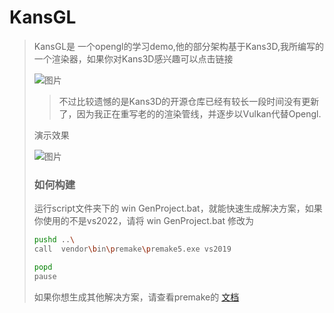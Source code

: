 # KansGL

> KansGL是 一个opengl的学习demo,他的部分架构基于Kans3D,我所编写的一个渲染器，如果你对Kans3D感兴趣可以点击链接
>
> <img src="https://kanzakishigure.github.io/picx-images-hosting/kansGL/图片.44gchzkzry68.39larfu603.webp" alt="图片" />
>
> > 不过比较遗憾的是Kans3D的开源仓库已经有较长一段时间没有更新了，因为我正在重写老的的渲染管线，并逐步以Vulkan代替Opengl.
>
> 演示效果
>
> ![图片](https://cdn.staticaly.com/gh/KanShigure/image_repository@main/20221219/图片.44gchzkzry68.webp)
>
> ### 如何构建
>
> 运行script文件夹下的 win GenProject.bat，就能快速生成解决方案，如果你使用的不是vs2022，请将 win GenProject.bat 修改为
>
> ```bash
> pushd ..\
> call  vendor\bin\premake\premake5.exe vs2019
> 
> popd
> pause
> ```
>
> 如果你想生成其他解决方案，请查看premake的 [文档](https://premake.github.io/)
